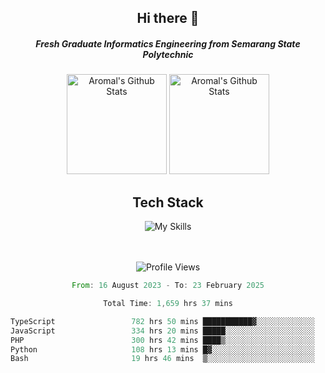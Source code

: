 <div align="center">
  <h2>Hi there 👋</h2>

  <h5>Fresh Graduate Informatics Engineering from Semarang State Polytechnic</h5>

  <img
    height="160"
    alt="Aromal's Github Stats"
    src="https://github-readme-stats.vercel.app/api?username=dafariski77&show_icons=true&theme=tokyonight&count_private=true"
  />
  <img
    alt="Aromal's Github Stats"
    height="160"
    src="https://github-readme-stats.vercel.app/api/top-langs/?username=dafariski77&layout=compact&theme=tokyonight"
  />

  <h2>Tech Stack</h2>
  
![My Skills](https://simpleskill.icons.workers.dev/svg?i=typescript,next.js,react,tailwindcss,shadcnui,reactquery,prisma,socketdotio,zod)

  <br /><br />
  <img src="https://komarev.com/ghpvc/?username=dafariski77&abbreviated=true" alt="Profile Views">
    
  <!--START_SECTION:waka-->

```rust
From: 16 August 2023 - To: 23 February 2025

Total Time: 1,659 hrs 37 mins

TypeScript                 782 hrs 50 mins ███████████▓░░░░░░░░░░░░░   46.73 %
JavaScript                 334 hrs 20 mins █████░░░░░░░░░░░░░░░░░░░░   19.96 %
PHP                        300 hrs 42 mins ████▒░░░░░░░░░░░░░░░░░░░░   17.95 %
Python                     108 hrs 13 mins █▓░░░░░░░░░░░░░░░░░░░░░░░   06.46 %
Bash                       19 hrs 46 mins  ▒░░░░░░░░░░░░░░░░░░░░░░░░   01.18 %
```

<!--END_SECTION:waka-->
</div>
